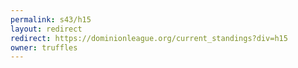 ```yaml
---
permalink: s43/h15
layout: redirect
redirect: https://dominionleague.org/current_standings?div=h15
owner: truffles
---
```

